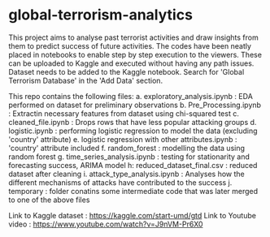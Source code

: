 # global-terrorism-analytics
This project aims to analyse past terrorist activities and draw insights from them to predict success of future activities.
The codes have been neatly placed in notebooks to enable step by step execution to the viewers. These can be uploaded to Kaggle and executed without having any path issues. Dataset needs to be added to the Kaggle notebook. Search for 'Global Terrorism Database' in the 'Add Data' section.

This repo contains the following files:
  a. exploratory_analysis.ipynb : EDA performed on dataset for preliminary observations 
  b. Pre_Processing.ipynb : Extractin necessary features from dataset using chi-squared test
  c. cleaned_file.ipynb : Drops rows that have less popular attacking groups
  d. logistic.ipynb : performing logistic regression to model the data (excluding 'country' attribute)
  e. logistic regression with other attributes.ipynb : 'country' attribute included
  f. random_forest : modelling the data using random forest
  g. time_series_analysis.ipynb : testing for stationarity and forecasting success, ARIMA model
  h: reduced_dataset_final.csv : reduced dataset after cleaning
  i. attack_type_analysis.ipynb : Analyses how the different mechanisms of attacks have contributed to  the success
  j. temporary : folder conatins some intermediate code that was later merged to one of the above files

Link to Kaggle dataset : https://kaggle.com/start-umd/gtd
Link to Youtube video : https://www.youtube.com/watch?v=J9nVM-Pr6X0

